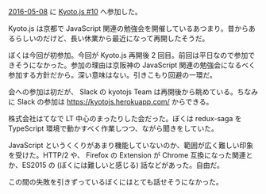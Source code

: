 [2016-05-08][] に [Kyoto.js #10](https://kyotojs.doorkeeper.jp/events/42568) へ参加した。

Kyoto.js は京都で JavaScript 関連の勉強会を開催しているあつまり。昔からあるらしいのだけど、長い休業から最近になって再開したそうだ。

ぼくは今回が初参加。今回が Kyoto.js 再開後 2 回目。前回は平日なので参加できそうになかった。参加の理由は京阪神の JavaScript 関連の勉強会になるべく参加する方針だから。深い意味はない。引きこもり回避の一環だ。

会への参加は初だが、 Slack の kyotojs Team は再開後から眺めている。ちなみに Slack の参加は https://kyotojs.herokuapp.com/ からできる。

株式会社はてなで LT 中心のまったりした会だった。ぼくは redux-saga を TypeScript 環境で動かすべく作業しつつ、ながら聞きをしていた。

JavaScript というくくりがあまり機能していないのか、範囲が広く難しい印象を受けた。HTTP/2 や、 Firefox の Extension が Chrome 互換になった関連とか、ES2015 の (ぼくには難しいと感じる) 話などがあった。自由だ。

この間の失敗を引きずっているぼくにはとても話せそうになかった。

[2016-05-08]: https://blog.bouzuya.net/2016/05/08/
